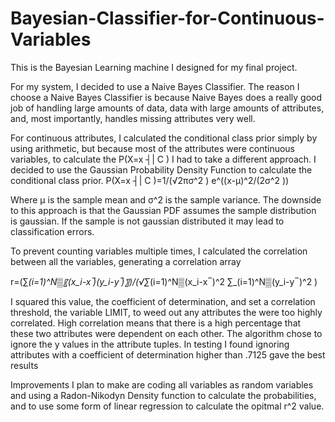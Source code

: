 # Bayesian-Classifier-for-Continuous-Variables

This is the Bayesian Learning machine I designed for my final project.

For my system, I decided to use a Naive Bayes Classifier. The reason I choose a Naive Bayes Classifier is because Naive Bayes does a really good job of handling large amounts of data, data with large amounts of attributes, and, most importantly, handles missing attributes very well.

For continuous attributes, I calculated the conditional class prior simply by using arithmetic, but because most of the attributes were continuous variables, to calculate the P(X=x ┤|  C ) I had to take a different approach. I decided to use the Gaussian Probability Density Function to calculate the conditional class prior. 
P(X=x ┤|  C )=1/(√2πσ^2 ) e^((x-μ)^2/(2σ^2 ))  

Where μ is the sample mean and σ^2 is the sample variance. The downside to this approach is that the Gaussian PDF assumes the sample distribution is gaussian. If the sample is not gaussian distributed it may lead to classification errors.

To prevent counting variables multiple times, I calculated the correlation between all the variables, generating a correlation array

r=(∑_(i=1)^N▒〖(x_i-x ̅)(y_i-y ̅)〗)/(√∑_(i=1)^N▒(x_i-x ̅ )^2  ∑_(i=1)^N▒(y_i-y ̅ )^2 )

I squared this value, the coefficient of determination, and set a correlation threshold, the variable LIMIT, to weed out any attributes the were too highly correlated. High correlation means that there is a high percentage that these two attributes were dependent on each other. The algorithm chose to ignore the y values in the attribute tuples. In testing I found ignoring attributes with a coefficient of determination higher than .7125 gave the best results

Improvements I plan to make are coding all variables as random variables and using a Radon-Nikodyn Density function to calculate the probabilities, and to use some form of linear regression to calculate the opitmal r^2 value.
